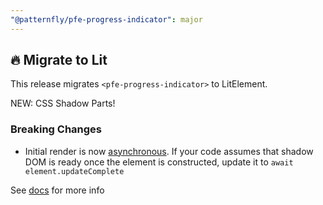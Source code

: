 ```yaml
---
"@patternfly/pfe-progress-indicator": major
---
```


## 🔥 Migrate to Lit

This release migrates `<pfe-progress-indicator>` to LitElement.

NEW: CSS Shadow Parts!

### Breaking Changes
- Initial render is now [asynchronous](https://lit.dev/docs/components/lifecycle/#reactive-update-cycle).
  If your code assumes that shadow DOM is ready once the element is constructed, update it to `await element.updateComplete`


See [docs](https://patternflyelements.org/components/progress-indicator/) for more info
